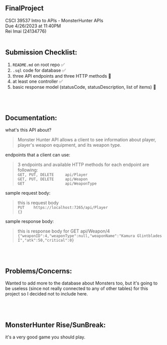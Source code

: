 ## FinalProject
CSCI 39537 Intro to APIs - MonsterHunter APIs
<br />
Due 4/26/2023 at 11:40PM
<br />
Rei Imai (24134776)
<br />
<br />

## Submission Checklist:
1. `README.md` on root repo ✅
2. `.sql` code for database ✅
3. three API endpoints and three HTTP methods 🛑
4. at least one controller ✅
5. basic response model (statusCode, statusDescription, list of items) 🛑

<br />
<br />

## Documentation:
what's this API about?
> Monster Hunter API allows a client to see information about player, player's weapon equipment, and its weapon type.

endpoints that a client can use:
> 3 endpoints and available HTTP methods for each endpoint are following: <br />
```GET, PUT, DELETE     api/Player``` <br />
```GET, PUT, DELETE     api/Weapon``` <br />
```GET                  api/WeaponType```

sample request body:
> this is request body <br />
```PUT    https://localhost:7265/api/Player``` <br />
```{}```



sample response body:
> this is response body for GET api/Weapon/4 <br />
```{"weaponID":4,"weaponType":null,"weaponName":"Kamura Glintblades I","atk":50,"critical":0}```

<br />
<br />

## Problems/Concerns:
Wanted to add more to the database about Monsters too, but it's going to be useless (since not really connected to any of other tables) for this project so I decided not to include here. 

<br />
<br />

## MonsterHunter Rise/SunBreak:
it's a very good game you should play.
